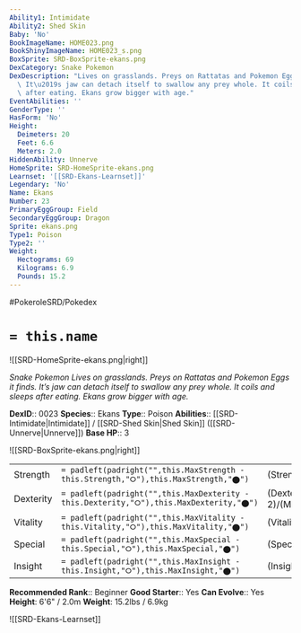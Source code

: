 ```yaml
---
Ability1: Intimidate
Ability2: Shed Skin
Baby: 'No'
BookImageName: HOME023.png
BookShinyImageName: HOME023_s.png
BoxSprite: SRD-BoxSprite-ekans.png
DexCategory: Snake Pokemon
DexDescription: "Lives on grasslands. Preys on Rattatas and Pokemon Eggs it finds.\
  \ It\u2019s jaw can detach itself to swallow any prey whole. It coils and sleeps\
  \ after eating. Ekans grow bigger with age."
EventAbilities: ''
GenderType: ''
HasForm: 'No'
Height:
  Deimeters: 20
  Feet: 6.6
  Meters: 2.0
HiddenAbility: Unnerve
HomeSprite: SRD-HomeSprite-ekans.png
Learnset: '[[SRD-Ekans-Learnset]]'
Legendary: 'No'
Name: Ekans
Number: 23
PrimaryEggGroup: Field
SecondaryEggGroup: Dragon
Sprite: ekans.png
Type1: Poison
Type2: ''
Weight:
  Hectograms: 69
  Kilograms: 6.9
  Pounds: 15.2
---
```


#PokeroleSRD/Pokedex

# `= this.name`

![[SRD-HomeSprite-ekans.png|right]]

*Snake Pokemon*
*Lives on grasslands. Preys on Rattatas and Pokemon Eggs it finds. It’s jaw can detach itself to swallow any prey whole. It coils and sleeps after eating. Ekans grow bigger with age.*

**DexID**:: 0023
**Species**:: Ekans
**Type**:: Poison
**Abilities**:: [[SRD-Intimidate|Intimidate]] / [[SRD-Shed Skin|Shed Skin]] ([[SRD-Unnerve|Unnerve]])
**Base HP**:: 3

![[SRD-BoxSprite-ekans.png|right]]

|           |                                                                                        |                                          |
| --------- | -------------------------------------------------------------------------------------- | ---------------------------------------- |
| Strength  | `= padleft(padright("",this.MaxStrength - this.Strength,"⭘"),this.MaxStrength,"⬤")`    | (Strength::2)/(MaxStrength::4)   |
| Dexterity | `= padleft(padright("",this.MaxDexterity - this.Dexterity,"⭘"),this.MaxDexterity,"⬤")` | (Dexterity:: 2)/(MaxDexterity::4) |
| Vitality  | `= padleft(padright("",this.MaxVitality - this.Vitality,"⭘"),this.MaxVitality,"⬤")`    | (Vitality::1)/(MaxVitality::3)   |
| Special   | `= padleft(padright("",this.MaxSpecial - this.Special,"⭘"),this.MaxSpecial,"⬤")`       | (Special::1)/(MaxSpecial::3)     |
| Insight   | `= padleft(padright("",this.MaxInsight - this.Insight,"⭘"),this.MaxInsight,"⬤")`       | (Insight::2)/(MaxInsight::4)     |

**Recommended Rank**:: Beginner
**Good Starter**:: Yes
**Can Evolve**:: Yes
**Height**: 6'6" / 2.0m
**Weight**: 15.2lbs / 6.9kg

![[SRD-Ekans-Learnset]]